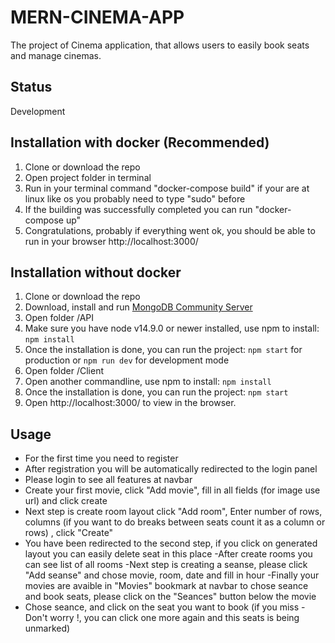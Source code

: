 # MERN-CINEMA-APP

The project of Cinema application, that allows users to easily book seats and manage cinemas.

## Status

Development

## Installation with docker (Recommended)
1. Clone or download the repo
2. Open project folder in terminal
3. Run in your terminal command  "docker-compose build" if your are at linux like os you probably need to type "sudo" before
4. If the building was successfully completed you can run "docker-compose up"
5. Congratulations, probably if everything went ok, you should be able to run in your browser http://localhost:3000/

## Installation without docker

1. Clone or download the repo
2. Download, install and run [MongoDB Community Server](https://www.mongodb.com/try/download/community)
3. Open folder /API
4. Make sure you have node v14.9.0 or newer installed, use npm to install: `npm install`
5. Once the installation is done, you can run the project: `npm start` for production or `npm run dev` for development mode
6. Open folder /Client
7. Open another commandline, use npm to install: `npm install`
8. Once the installation is done, you can run the project: `npm start`
9. Open http://localhost:3000/ to view in the browser.

## Usage

- For the first time you need to register
- After registration you will be automatically redirected to the login panel
- Please login to see all features at navbar
- Create your first movie, click "Add movie", fill in all fields (for image use url) and click create
- Next step is create room layout click "Add room", Enter number of rows, columns (if you want to do breaks between seats count it as a column or rows) , click "Create"
- You have been redirected to the second step, if you click on generated layout you can easily delete seat in this place
  -After create rooms you can see list of all rooms
  -Next step is creating a seanse, please click "Add seanse" and chose movie, room, date and fill in hour
  -Finally your movies are avaible in "Movies" bookmark at navbar to chose seance and book seats, please click on the "Seances" button below the movie
- Chose seance, and click on the seat you want to book (if you miss - Don't worry !, you can click one more again and this seats is being unmarked)
